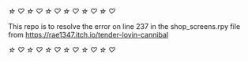 *☆* *♡* *☆* *♡* *☆* *♡* *☆* *♡* *☆* *♡* *☆* *♡*

This repo is to resolve the error on line 237 in the shop_screens.rpy file from https://rae1347.itch.io/tender-lovin-cannibal

*☆* *♡* *☆* *♡* *☆* *♡* *☆* *♡* *☆* *♡* *☆* *♡*
